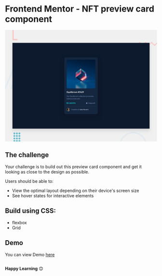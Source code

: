 # Frontend Mentor - NFT preview card component

![Design preview for the NFT preview card component coding challenge](./design/desktop-preview.jpg)

## The challenge

Your challenge is to build out this preview card component and get it looking as close to the design as possible.

Users should be able to:

- View the optimal layout depending on their device's screen size
- See hover states for interactive elements

## Build using CSS:

- flexbox
- Grid

## Demo
You can view Demo [here](https://nisha-nish.github.io/NFT-preview-card-component/)

##

**Happy Learning** 😊
